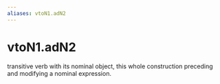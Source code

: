 ```yaml
---
aliases: vtoN1.adN2
---
```

# vtoN1.adN2

transitive verb with its nominal object, this whole construction preceding and modifying a nominal expression.